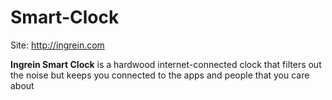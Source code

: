 # Smart-Clock
Site: http://ingrein.com

**Ingrein Smart Clock** is a hardwood internet-connected clock that filters out the noise but keeps you connected to the apps and people that you care about
